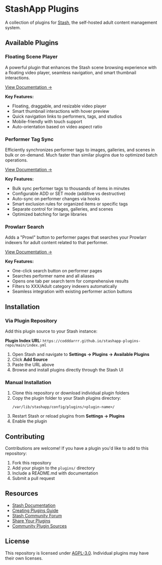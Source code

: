 # StashApp Plugins

A collection of plugins for [Stash](https://stashapp.cc), the self-hosted adult content management system.

## Available Plugins

### Floating Scene Player
A powerful plugin that enhances the Stash scene browsing experience with a floating video player, seamless navigation, and smart thumbnail interactions.

[View Documentation →](plugins/floating-scene-player/)

**Key Features:**
- Floating, draggable, and resizable video player
- Smart thumbnail interactions with hover preview
- Quick navigation links to performers, tags, and studios
- Mobile-friendly with touch support
- Auto-orientation based on video aspect ratio

### Performer Tag Sync
Efficiently synchronizes performer tags to images, galleries, and scenes in bulk or on-demand. Much faster than similar plugins due to optimized batch operations.

[View Documentation →](plugins/performer-tag-sync/)

**Key Features:**
- Bulk sync performer tags to thousands of items in minutes
- Configurable ADD or SET mode (additive vs destructive)
- Auto-sync on performer changes via hooks
- Smart exclusion rules for organized items or specific tags
- Separate control for images, galleries, and scenes
- Optimized batching for large libraries

### Prowlarr Search
Adds a "Prowl" button to performer pages that searches your Prowlarr indexers for adult content related to that performer.

[View Documentation →](plugins/prowlarr-search/)

**Key Features:**
- One-click search button on performer pages
- Searches performer name and all aliases
- Opens one tab per search term for comprehensive results
- Filters to XXX/Adult category indexers automatically
- Seamless integration with existing performer action buttons

## Installation

### Via Plugin Repository

Add this plugin source to your Stash instance:

**Plugin Index URL:** `https://codddarrr.github.io/stashapp-plugins-repo/main/index.yml`

1. Open Stash and navigate to **Settings → Plugins → Available Plugins**
2. Click **Add Source**
3. Paste the URL above
4. Browse and install plugins directly through the Stash UI

### Manual Installation

1. Clone this repository or download individual plugin folders
2. Copy the plugin folder to your Stash plugins directory:
   ```
   /var/lib/stashapp/config/plugins/<plugin-name>/
   ```
3. Restart Stash or reload plugins from **Settings → Plugins**
4. Enable the plugin

## Contributing

Contributions are welcome! If you have a plugin you'd like to add to this repository:

1. Fork this repository
2. Add your plugin to the `plugins/` directory
3. Include a README.md with documentation
4. Submit a pull request

## Resources

- [Stash Documentation](https://docs.stashapp.cc/)
- [Creating Plugins Guide](https://docs.stashapp.cc/in-app-manual/plugins/#creating-plugins)
- [Stash Community Forum](https://discourse.stashapp.cc/)
- [Share Your Plugins](https://discourse.stashapp.cc/t/-/33)
- [Community Plugin Sources](https://discourse.stashapp.cc/t/-/122)

## License

This repository is licensed under [AGPL-3.0](LICENSE). Individual plugins may have their own licenses.
